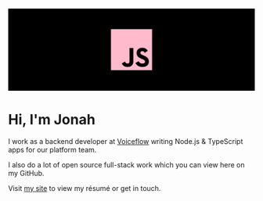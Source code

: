 [![JS](./banner.svg)](https://jonahsnider.com)

# Hi, I'm Jonah

I work as a backend developer at [Voiceflow](https://www.voiceflow.com/) writing Node.js & TypeScript apps for our platform team.

I also do a lot of open source full-stack work which you can view here on my GitHub.

Visit [my site](https://jonahsnider.com) to view my résumé or get in touch.
